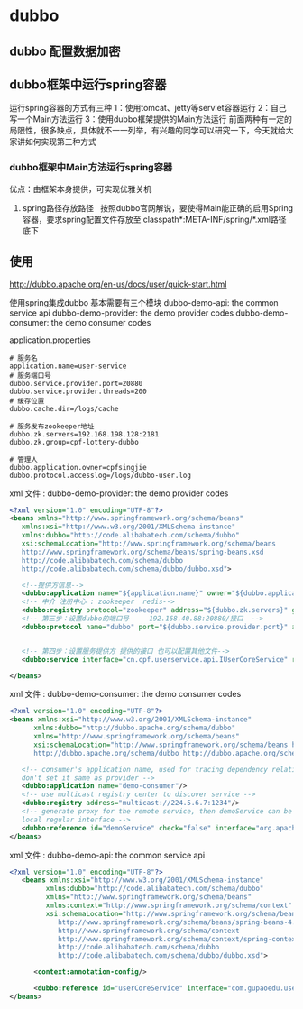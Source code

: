 # dubbo

## dubbo 配置数据加密

## dubbo框架中运行spring容器

   运行spring容器的方式有三种
   1：使用tomcat、jetty等servlet容器运行
   2：自己写一个Main方法运行
   3：使用dubbo框架提供的Main方法运行
   前面两种有一定的局限性，很多缺点，具体就不一一列举，有兴趣的同学可以研究一下，今天就给大家讲如何实现第三种方式

### dubbo框架中Main方法运行spring容器

   优点：由框架本身提供，可实现优雅关机

   1. spring路径存放路径
     按照dubbo官网解说，要使得Main能正确的启用Spring容器，要求spring配置文件存放至
      classpath*:META-INF/spring/*.xml路径底下

## 使用

   http://dubbo.apache.org/en-us/docs/user/quick-start.html

   使用spring集成dubbo 基本需要有三个模块
   dubbo-demo-api: the common service api
   dubbo-demo-provider: the demo provider codes
   dubbo-demo-consumer: the demo consumer codes

   application.properties

   ```props
   # 服务名
   application.name=user-service
   # 服务端口号
   dubbo.service.provider.port=20880
   dubbo.service.provider.threads=200
   # 缓存位置
   dubbo.cache.dir=/logs/cache

   # 服务发布zookeeper地址
   dubbo.zk.servers=192.168.198.128:2181
   dubbo.zk.group=cpf-lottery-dubbo

   # 管理人
   dubbo.application.owner=cpfsingjie
   dubbo.protocol.accesslog=/logs/dubbo-user.log
   ```

xml 文件 : dubbo-demo-provider: the demo provider codes

   ```xml
   <?xml version="1.0" encoding="UTF-8"?>
   <beans xmlns="http://www.springframework.org/schema/beans"
      xmlns:xsi="http://www.w3.org/2001/XMLSchema-instance"
      xmlns:dubbo="http://code.alibabatech.com/schema/dubbo"
      xsi:schemaLocation="http://www.springframework.org/schema/beans
      http://www.springframework.org/schema/beans/spring-beans.xsd
      http://code.alibabatech.com/schema/dubbo
      http://code.alibabatech.com/schema/dubbo/dubbo.xsd">

      <!--提供方信息-->
      <dubbo:application name="${application.name}" owner="${dubbo.application.owner}"/>
      <!-- 中介 注册中心 : zookeeper  redis-->
      <dubbo:registry protocol="zookeeper" address="${dubbo.zk.servers}" group="${dubbo.zk.group}" file="${dubbo.cache.dir}/user-service.cache"/>
      <!-- 第三步：设置dubbo的端口号     192.168.40.88:20880/接口  -->
      <dubbo:protocol name="dubbo" port="${dubbo.service.provider.port}" accesslog="${dubbo.protocol.accesslog}"/>


      <!-- 第四步：设置服务提供方 提供的接口 也可以配置其他文件-->
      <dubbo:service interface="cn.cpf.userservice.api.IUserCoreService" ref="userCoreService"/>

   </beans>
   ```

xml 文件 : dubbo-demo-consumer: the demo consumer codes

   ```xml
   <?xml version="1.0" encoding="UTF-8"?>
   <beans xmlns:xsi="http://www.w3.org/2001/XMLSchema-instance"
         xmlns:dubbo="http://dubbo.apache.org/schema/dubbo"
         xmlns="http://www.springframework.org/schema/beans"
         xsi:schemaLocation="http://www.springframework.org/schema/beans http://www.springframework.org/schema/beans/spring-beans-4.3.xsd
         http://dubbo.apache.org/schema/dubbo http://dubbo.apache.org/schema/dubbo/dubbo.xsd">

      <!-- consumer's application name, used for tracing dependency relationship (not a matching criterion),
      don't set it same as provider -->
      <dubbo:application name="demo-consumer"/>
      <!-- use multicast registry center to discover service -->
      <dubbo:registry address="multicast://224.5.6.7:1234"/>
      <!-- generate proxy for the remote service, then demoService can be used in the same way as the
      local regular interface -->
      <dubbo:reference id="demoService" check="false" interface="org.apache.dubbo.demo.DemoService"/>
   </beans>
   ```

xml 文件 : dubbo-demo-api: the common service api

   ```xml
   <?xml version="1.0" encoding="UTF-8"?>
      <beans xmlns:xsi="http://www.w3.org/2001/XMLSchema-instance"
            xmlns:dubbo="http://code.alibabatech.com/schema/dubbo"
            xmlns="http://www.springframework.org/schema/beans"
            xmlns:context="http://www.springframework.org/schema/context"
            xsi:schemaLocation="http://www.springframework.org/schema/beans
               http://www.springframework.org/schema/beans/spring-beans-4.0.xsd
               http://www.springframework.org/schema/context
               http://www.springframework.org/schema/context/spring-context-4.0.xsd
               http://code.alibabatech.com/schema/dubbo
               http://code.alibabatech.com/schema/dubbo/dubbo.xsd">

         <context:annotation-config/>

         <dubbo:reference id="userCoreService" interface="com.gupaoedu.user.IUserCoreService"/>
   </beans>

   ```
